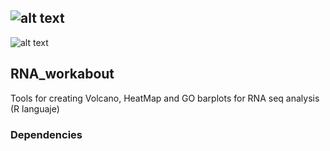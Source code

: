 ## ![alt text](https://github.com/ArcanaBatch/RNA_workabout/blob/main/Imagen1.bmp)
 ![alt text](https://img.shields.io/badge/Version-2.01-brightgreen)
## RNA_workabout
Tools for creating Volcano, HeatMap and GO barplots for RNA seq analysis (R languaje)


### Dependencies # 
